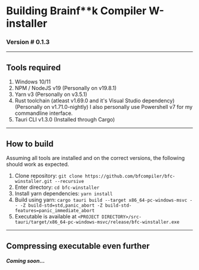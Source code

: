# Building Brainf\*\*k Compiler W-installer
### Version # 0.1.3

---

## Tools required
1. Windows 10/11 
2. NPM / NodeJS v19 (Personally on v19.8.1)
3. Yarn v3 (Personally on v3.5.1)
4. Rust toolchain (atleast v1.69.0 and it's Visual Studio dependency) (Personally on v1.71.0-nightly)
I also personally use Powershell v7 for my commandline interface.
5. Tauri CLI v1.3.0 (Installed through Cargo)

---

## How to build
Assuming all tools are installed and on the correct versions, the following should work as expected.
1. Clone repository: `git clone https://github.com/bfcompiler/bfc-winstaller.git --recursive`
2. Enter directory: `cd bfc-winstaller`
3. Install yarn dependencies: `yarn install`
4. Build using yarn: `cargo tauri build --target x86_64-pc-windows-msvc -- -Z build-std=std,panic_abort -Z build-std-features=panic_immediate_abort`
5. Executable is available at `<PROJECT DIRECTORY>/src-tauri/target/x86_64-pc-windows-msvc/release/bfc-winstaller.exe`

---

## Compressing executable even further
##### Coming soon...
